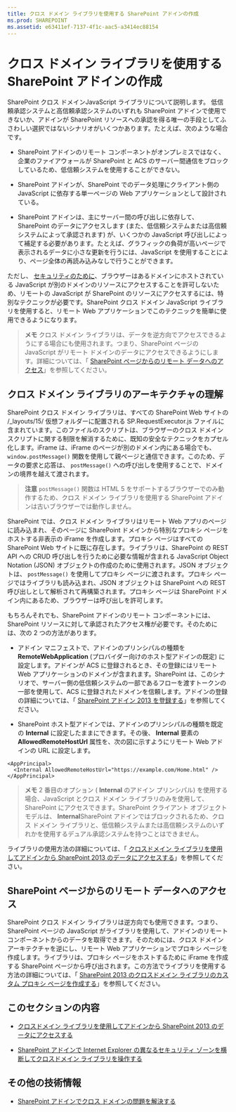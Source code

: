 ```yaml
---
title: クロス ドメイン ライブラリを使用する SharePoint アドインの作成
ms.prod: SHAREPOINT
ms.assetid: e63411ef-7137-4f1c-aac5-a3414ec88154
---
```



# クロス ドメイン ライブラリを使用する SharePoint アドインの作成
SharePoint クロス ドメインJavaScript ライブラリについて説明します。
低信頼承認システムと高信頼承認システムのいずれも SharePoint アドインで使用できないか、アドインが SharePoint リソースへの承認を得る唯一の手段としてふさわしい選択ではないシナリオがいくつかあります。たとえば、次のような場合です。
  
    
    


- SharePoint アドインのリモート コンポーネントがオンプレミスではなく、企業のファイアウォールが SharePoint と ACS のサーバー間通信をブロックしているため、低信頼システムを使用することができない。
    
  
- SharePoint アドインが、SharePoint でのデータ処理にクライアント側の JavaScript に依存する単一ページの Web アプリケーションとして設計されている。
    
  
- SharePoint アドインは、主にサーバー間の呼び出しに依存して、SharePoint のデータにアクセスします (また、低信頼システムまたは高信頼システムによって承認されます) が、いくつかの JavaScript 呼び出しによって補足する必要があります。たとえば、グラフィックの負荷が高いページで表示されるデータに小さな更新を行うには、JavaScript を使用することにより、ページ全体の再読み込みなしで行うことができます。
    
  

ただし、 [セキュリティのために](http://msdn.microsoft.com/ja-jp/library%28d=robot%29/cc709423(d=robot,l=ja-jp,v=vs.85).aspx)、ブラウザーはあるドメインにホストされている JavaScript が別のドメインのリソースにアクセスすることを許可しないため、リモートの JavaScript が SharePoint のリソースにアクセスするには、特別なテクニックが必要です。SharePoint クロス ドメイン JavaScript ライブラリを使用すると、リモート Web アプリケーションでこのテクニックを簡単に使用できるようになります。
  
    
    


> **メモ**
> クロス ドメイン ライブラリは、データを逆方向でアクセスできるようにする場合にも使用されます。つまり、SharePoint ページの JavaScript がリモート ドメインのデータにアクセスできるようにします。詳細については、「 [SharePoint ページからのリモート データへのアクセス](#ReverseDirection)」を参照してください。 
  
    
    


## クロス ドメイン ライブラリのアーキテクチャの理解

SharePoint クロス ドメイン ライブラリは、すべての SharePoint Web サイトの /_layouts/15/ 仮想フォルダーに配置される SP.RequestExecutor.js ファイルに含まれています。このファイルのスクリプトは、ブラウザーのクロス ドメイン スクリプトに関する制限を解消するために、既知の安全なテクニックをカプセル化します。iFrame は、iFrame のページが別のドメイン内にある場合でも、 `window.postMessage()` 関数を使用して親ページと通信できます。このため、データの要求と応答は、 `postMessage()` への呼び出しを使用することで、ドメインの境界を越えて渡されます。
  
    
    

> **注意**
>  `postMessage()` 関数は HTML 5 をサポートするブラウザーでのみ動作するため、クロス ドメイン ライブラリを使用する SharePoint アドインは古いブラウザーでは動作しません。
  
    
    

SharePoint では、クロス ドメイン ライブラリはリモート Web アプリのページに読み込まれ、そのページに SharePoint ドメインから特別なプロキシ ページをホストする非表示の iFrame を作成します。プロキシ ページはすべての SharePoint Web サイトに既に存在します。ライブラリは、SharePoint の REST API への CRUD 呼び出しを行うために必要な情報が含まれる JavaScript Object Notation (JSON) オブジェクトの作成のために使用されます。JSON オブジェクトは、 `postMessage()` を使用してプロキシ ページに渡されます。プロキシ ページではライブラリも読み込まれ、JSON オブジェクトは SharePoint への REST 呼び出しとして解析されて再構築されます。プロキシ ページは SharePoint ドメイン内にあるため、ブラウザーは呼び出しを許可します。
  
    
    
もちろんそれでも、SharePoint アドインのリモート コンポーネントには、SharePoint リソースに対して承認されたアクセス権が必要です。そのためには、次の 2 つの方法があります。
  
    
    

- アドイン マニフェストで、アドインのプリンシパルの種類を **RemoteWebApplication** (プロバイダー向けのホスト型アドインの既定) に設定します。アドインが ACS に登録されるとき、その登録にはリモート Web アプリケーションのドメインが含まれます。SharePoint は、このシナリオで、サーバー側の低信頼システムの一部であるフローを渡すトークンの一部を使用して、ACS に登録されたドメインを信頼します。アドインの登録の詳細については、「 [SharePoint アドイン 2013 を登録する](register-sharepoint-add-ins-2013.md)」を参照してください。 
    
  
- SharePoint ホスト型アドインでは、アドインのプリンシパルの種類を既定の **Internal** に設定したままにできます。その後、 **Internal** 要素の **AllowedRemoteHostUrl** 属性を、次の図に示すようにリモート Web アドインの URL に設定します。
    ```
<AppPrincipal>
  <Internal AllowedRemoteHostUrl="https://example.com/Home.html" />
</AppPrincipal>```


> **メモ**
> 2 番目のオプション ( **Internal** のアドイン プリンシパル) を使用する場合、JavaScript とクロス ドメイン ライブラリのみを使用して、SharePoint にアクセスできます。SharePoint クライアント オブジェクト モデルは、 **Internal**SharePoint アドインではブロックされるため、クロス ドメイン ライブラリと、低信頼システムまたは高信頼システムのいずれかを使用するデュアル承認システムを持つことはできません。 
  
    
    

ライブラリの使用方法の詳細については、「 [クロスドメイン ライブラリを使用してアドインから SharePoint 2013 のデータにアクセスする](access-sharepoint-2013-data-from-add-ins-using-the-cross-domain-library.md)」を参照してください。
  
    
    

## SharePoint ページからのリモート データへのアクセス
<a name="ReverseDirection"> </a>

SharePoint クロス ドメイン ライブラリは逆方向でも使用できます。つまり、SharePoint ページの JavaScript がライブラリを使用して、アドインのリモート コンポーネントからのデータを取得できます。そのためには、クロス ドメイン アーキテクチャを逆にし、リモート Web アプリケーションでプロキシ ページを作成します。ライブラリは、プロキシ ページをホストするために iFrame を作成する SharePoint ページから呼び出されます。この方法でライブラリを使用する方法の詳細については、「 [SharePoint 2013 のクロスドメイン ライブラリのカスタム プロキシ ページを作成する](create-a-custom-proxy-page-for-the-cross-domain-library-in-sharepoint-2013.md)」を参照してください。
  
    
    

## このセクションの内容
<a name="ReverseDirection"> </a>


-  [クロスドメイン ライブラリを使用してアドインから SharePoint 2013 のデータにアクセスする](access-sharepoint-2013-data-from-add-ins-using-the-cross-domain-library.md)
    
  
-  [SharePoint アドインで Internet Explorer の異なるセキュリティ ゾーンを横断してクロスドメイン ライブラリを操作する](work-with-the-cross-domain-library-across-different-internet-explorer-security-z.md)
    
  

## その他の技術情報
<a name="ReverseDirection"> </a>


-  [SharePoint アドインでクロス ドメインの問題を解決する](http://blogs.msdn.com/b/officeapps/archive/2012/11/29/solving-cross-domain-problems-in-apps-for-sharepoint.aspx)
    
  

